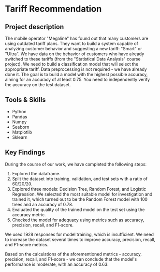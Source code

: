 # Tariff Recommendation

## Project description 
The mobile operator "Megaline" has found out that many customers are using outdated tariff plans. They want to build a system capable of analyzing customer behavior and suggesting a new tariff: "Smart" or "Ultra". We have data on the behavior of customers who have already switched to these tariffs (from the "Statistical Data Analysis" course project). We need to build a classification model that will select the appropriate tariff. Data preprocessing is not required - we have already done it. The goal is to build a model with the highest possible accuracy, aiming for an accuracy of at least 0.75. You need to independently verify the accuracy on the test dataset.

## Tools & Skills
* Python
* Pandas
* Numpy
* Seaborn
* Matplotlib
* Sklearn

## Key Findings

During the course of our work, we have completed the following steps:

1) Explored the dataframe.
2) Split the dataset into training, validation, and test sets with a ratio of 60/20/20.
3) Explored three models: Decision Tree, Random Forest, and Logistic Regression. We selected the most suitable model for investigation and trained it, which turned out to be the Random Forest model with 100 trees and an accuracy of 0.78.
4) Evaluated the quality of the trained model on the test set using the accuracy metric.
5) Checked the model for adequacy using metrics such as accuracy, precision, recall, and F1-score.

We used 1928 responses for model training, which is insufficient. We need to increase the dataset several times to improve accuracy, precision, recall, and F1-score metrics.

Based on the calculations of the aforementioned metrics - accuracy, precision, recall, and F1-score - we can conclude that the model's performance is moderate, with an accuracy of 0.63.
